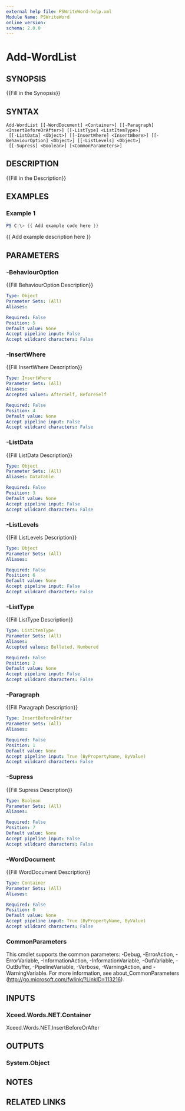 ```yaml
---
external help file: PSWriteWord-help.xml
Module Name: PSWriteWord
online version:
schema: 2.0.0
---
```


# Add-WordList

## SYNOPSIS
{{Fill in the Synopsis}}

## SYNTAX

```
Add-WordList [[-WordDocument] <Container>] [[-Paragraph] <InsertBeforeOrAfter>] [[-ListType] <ListItemType>]
 [[-ListData] <Object>] [[-InsertWhere] <InsertWhere>] [[-BehaviourOption] <Object>] [[-ListLevels] <Object>]
 [[-Supress] <Boolean>] [<CommonParameters>]
```

## DESCRIPTION
{{Fill in the Description}}

## EXAMPLES

### Example 1
```powershell
PS C:\> {{ Add example code here }}
```

{{ Add example description here }}

## PARAMETERS

### -BehaviourOption
{{Fill BehaviourOption Description}}

```yaml
Type: Object
Parameter Sets: (All)
Aliases:

Required: False
Position: 5
Default value: None
Accept pipeline input: False
Accept wildcard characters: False
```

### -InsertWhere
{{Fill InsertWhere Description}}

```yaml
Type: InsertWhere
Parameter Sets: (All)
Aliases:
Accepted values: AfterSelf, BeforeSelf

Required: False
Position: 4
Default value: None
Accept pipeline input: False
Accept wildcard characters: False
```

### -ListData
{{Fill ListData Description}}

```yaml
Type: Object
Parameter Sets: (All)
Aliases: DataTable

Required: False
Position: 3
Default value: None
Accept pipeline input: False
Accept wildcard characters: False
```

### -ListLevels
{{Fill ListLevels Description}}

```yaml
Type: Object
Parameter Sets: (All)
Aliases:

Required: False
Position: 6
Default value: None
Accept pipeline input: False
Accept wildcard characters: False
```

### -ListType
{{Fill ListType Description}}

```yaml
Type: ListItemType
Parameter Sets: (All)
Aliases:
Accepted values: Bulleted, Numbered

Required: False
Position: 2
Default value: None
Accept pipeline input: False
Accept wildcard characters: False
```

### -Paragraph
{{Fill Paragraph Description}}

```yaml
Type: InsertBeforeOrAfter
Parameter Sets: (All)
Aliases:

Required: False
Position: 1
Default value: None
Accept pipeline input: True (ByPropertyName, ByValue)
Accept wildcard characters: False
```

### -Supress
{{Fill Supress Description}}

```yaml
Type: Boolean
Parameter Sets: (All)
Aliases:

Required: False
Position: 7
Default value: None
Accept pipeline input: False
Accept wildcard characters: False
```

### -WordDocument
{{Fill WordDocument Description}}

```yaml
Type: Container
Parameter Sets: (All)
Aliases:

Required: False
Position: 0
Default value: None
Accept pipeline input: True (ByPropertyName, ByValue)
Accept wildcard characters: False
```

### CommonParameters
This cmdlet supports the common parameters: -Debug, -ErrorAction, -ErrorVariable, -InformationAction, -InformationVariable, -OutVariable, -OutBuffer, -PipelineVariable, -Verbose, -WarningAction, and -WarningVariable. For more information, see about_CommonParameters (http://go.microsoft.com/fwlink/?LinkID=113216).

## INPUTS

### Xceed.Words.NET.Container
Xceed.Words.NET.InsertBeforeOrAfter

## OUTPUTS

### System.Object

## NOTES

## RELATED LINKS
